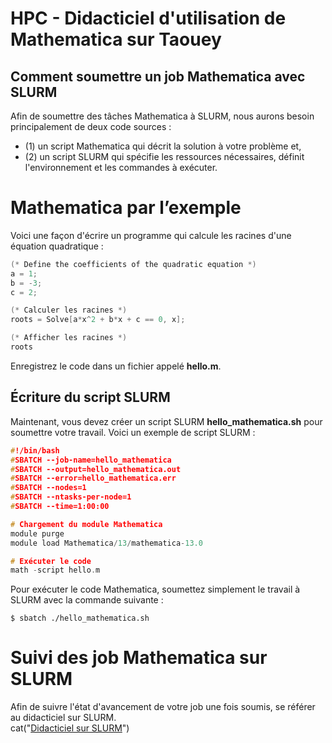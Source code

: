 # HPC - Didacticiel d'utilisation de Mathematica sur Taouey 

## Comment soumettre un job Mathematica avec SLURM
Afin de soumettre des tâches Mathematica à SLURM, nous aurons besoin principalement de deux code sources :

* (1) un script Mathematica qui décrit la solution à votre problème et,
* (2) un script SLURM qui spécifie les ressources nécessaires, définit l'environnement et les commandes à exécuter.

# Mathematica par l’exemple
Voici une façon d'écrire un programme qui calcule les racines d'une équation quadratique :
``` C
(* Define the coefficients of the quadratic equation *)
a = 1;
b = -3;
c = 2;

(* Calculer les racines *)
roots = Solve[a*x^2 + b*x + c == 0, x];

(* Afficher les racines *)
roots
```

Enregistrez le code dans un fichier appelé **hello.m**.

## Écriture du script SLURM 
Maintenant, vous devez créer un script SLURM **hello_mathematica.sh** pour soumettre votre travail. Voici un exemple de script SLURM :

``` C
#!/bin/bash
#SBATCH --job-name=hello_mathematica
#SBATCH --output=hello_mathematica.out
#SBATCH --error=hello_mathematica.err
#SBATCH --nodes=1
#SBATCH --ntasks-per-node=1
#SBATCH --time=1:00:00

# Chargement du module Mathematica
module purge
module load Mathematica/13/mathematica-13.0

# Exécuter le code  
math -script hello.m
```

Pour exécuter le code Mathematica, soumettez simplement le travail à SLURM avec la commande suivante :
```
$ sbatch ./hello_mathematica.sh
```

# Suivi des job Mathematica sur SLURM
Afin de suivre l'état d'avancement de votre job une fois soumis, se référer au didacticiel sur SLURM.  
cat("[Didacticiel sur SLURM](https://github.com/DiopBabacarEdu/TaoueY-HPC/tree/main/SLURM)")


